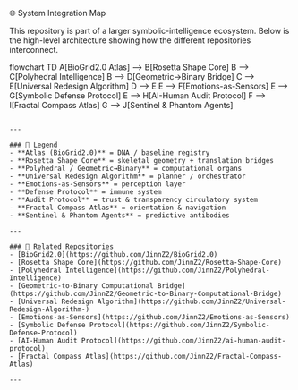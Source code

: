 🌐 System Integration Map

This repository is part of a larger symbolic-intelligence ecosystem.
Below is the high-level architecture showing how the different repositories interconnect.

flowchart TD
    A[BioGrid2.0 Atlas] --> B[Rosetta Shape Core]
    B --> C[Polyhedral Intelligence]
    B --> D[Geometric→Binary Bridge]
    C --> E[Universal Redesign Algorithm]
    D --> E
    E --> F[Emotions-as-Sensors]
    E --> G[Symbolic Defense Protocol]
    E --> H[AI-Human Audit Protocol]
    F --> I[Fractal Compass Atlas]
    G --> J[Sentinel & Phantom Agents]
```

---

### 🧭 Legend
- **Atlas (BioGrid2.0)** = DNA / baseline registry  
- **Rosetta Shape Core** = skeletal geometry + translation bridges  
- **Polyhedral / Geometric→Binary** = computational organs  
- **Universal Redesign Algorithm** = planner / orchestrator  
- **Emotions-as-Sensors** = perception layer  
- **Defense Protocol** = immune system  
- **Audit Protocol** = trust & transparency circulatory system  
- **Fractal Compass Atlas** = orientation & navigation  
- **Sentinel & Phantom Agents** = predictive antibodies  

---

### 🔗 Related Repositories
- [BioGrid2.0](https://github.com/JinnZ2/BioGrid2.0)  
- [Rosetta Shape Core](https://github.com/JinnZ2/Rosetta-Shape-Core)  
- [Polyhedral Intelligence](https://github.com/JinnZ2/Polyhedral-Intelligence)  
- [Geometric-to-Binary Computational Bridge](https://github.com/JinnZ2/Geometric-to-Binary-Computational-Bridge)  
- [Universal Redesign Algorithm](https://github.com/JinnZ2/Universal-Redesign-Algorithm-)  
- [Emotions-as-Sensors](https://github.com/JinnZ2/Emotions-as-Sensors)  
- [Symbolic Defense Protocol](https://github.com/JinnZ2/Symbolic-Defense-Protocol)  
- [AI-Human Audit Protocol](https://github.com/JinnZ2/ai-human-audit-protocol)  
- [Fractal Compass Atlas](https://github.com/JinnZ2/Fractal-Compass-Atlas)  

---

